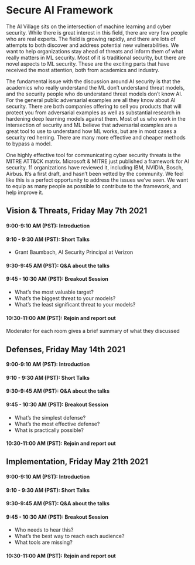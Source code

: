 # Secure AI Framework

The AI Village sits on the intersection of machine learning and cyber security. While there is great interest in this field, there are very few people who are real experts. The field is growing rapidly, and there are lots of attempts to both discover and address potential new vulnerabilities. We want to help organizations stay ahead of threats and inform them of what really matters in ML security. Most of it is traditional security, but there are novel aspects to ML security. These are the exciting parts that have received the most attention, both from academics and industry. 

The fundamental issue with the discussion around AI security is that the academics who really understand the ML don’t understand threat models, and the security people who do understand threat models don’t know AI. For the general public adversarial examples are all they know about AI security. There are both companies offering to sell you products that will protect you from adversarial examples as well as substantial research in hardening deep learning models against them. Most of us who work in the intersection of security and ML believe that adversarial examples are a great tool to use to understand how ML works, but are in most cases a security red herring. There are many more effective and cheaper methods to bypass a model.

One highly effective tool for communicating cyber security threats is the MITRE ATT&CK matrix. Microsoft & MITRE just published a framework for AI security. 11 organizations have reviewed it, including IBM, NVIDIA, Bosch, Airbus. It’s a first draft, and hasn’t been vetted by the community. We feel like this is a perfect opportunity to address the issues we’ve seen. We want to equip as many people as possible to contribute to the framework, and help improve it. 


## Vision & Threats, Friday May 7th 2021
#### 9:00-9:10 AM (PST): Introduction

#### 9:10 - 9:30 AM (PST): Short Talks

- Grant Baumbach, AI Security Principal at Verizon

#### 9:30-9:45 AM (PST): Q&A about the talks

#### 9:45 - 10:30 AM (PST): Breakout Session

- What’s the most valuable target?
- What’s the biggest threat to your models?
- What’s the least significant threat to your models?

#### 10:30-11:00 AM (PST): Rejoin and report out

Moderator for each room gives a brief summary of what they discussed

## Defenses, Friday May 14th 2021

#### 9:00-9:10 AM (PST): Introduction

#### 9:10 - 9:30 AM (PST): Short Talks

#### 9:30-9:45 AM (PST): Q&A about the talks

#### 9:45 - 10:30 AM (PST): Breakout Session

- What’s the simplest defense?
- What’s the most effective defense?
- What is practically possible?

#### 10:30-11:00 AM (PST): Rejoin and report out

## Implementation, Friday May 21th 2021

#### 9:00-9:10 AM (PST): Introduction

#### 9:10 - 9:30 AM (PST): Short Talks

#### 9:30-9:45 AM (PST): Q&A about the talks

#### 9:45 - 10:30 AM (PST): Breakout Session

- Who needs to hear this?
- What’s the best way to reach each audience?
- What tools are missing?

#### 10:30-11:00 AM (PST): Rejoin and report out
